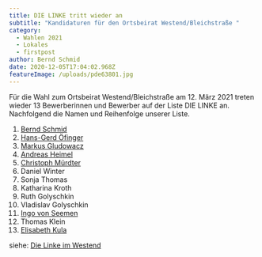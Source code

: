 ```yaml
---
title: DIE LINKE tritt wieder an
subtitle: "Kandidaturen für den Ortsbeirat Westend/Bleichstraße "
category:
  - Wahlen 2021
  - Lokales
  - firstpost
author: Bernd Schmid
date: 2020-12-05T17:04:02.968Z
featureImage: /uploads/pde63801.jpg
---
```

Für die Wahl zum Ortsbeirat Westend/Bleichstraße am 12. März 2021 treten wieder 13 Bewerberinnen und Bewerber auf der Liste DIE LINKE an. Nachfolgend die Namen und Reihenfolge unserer Liste.

1. [Bernd Schmid](/members/bernd-schmid)
2. [Hans-Gerd Öfinger](/members/hans-gerd-oefinge)
3. [Markus Gludowacz](https://www.linke-im-westend.de/members/markus-gludowacz)
4. [Andreas Heimel](/members/andreas-heimel)
5. [Christoph Mürdter](/members/christoph-murdter)
6. Daniel Winter
7. Sonja Thomas
8. Katharina Kroth
9. Ruth Golyschkin
10. Vladislav Golyschkin
11. [Ingo von Seemen](https://www.fraktionlundp.de/team/ingo-von-seemen/)
12. Thomas Klein
13. [Elisabeth Kula](https://www.elisabeth-kula.de/)

siehe: [Die Linke im Westend](/groups/lobm)